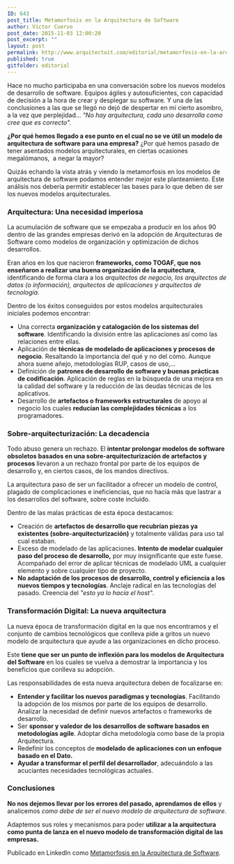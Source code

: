 ```yaml
---
ID: 643
post_title: Metamorfosis en la Arquitectura de Software
author: Víctor Cuervo
post_date: 2015-11-03 12:00:20
post_excerpt: ""
layout: post
permalink: http://www.arquitectoit.com/editorial/metamorfosis-en-la-arquitectura-de-software/
published: true
gitfolder: editorial
---
```

Hace no mucho participaba en una conversación sobre los nuevos modelos de desarrollo de software. Equipos ágiles y autosuficientes, con capacidad de decisión a la hora de crear y desplegar su software. Y una de las conclusiones a las que se llegó no dejó de despertar en mí cierto asombro, a la vez que perplejidad... <em>"No hay arquitectura, cada uno desarrolla como cree que es correcto".</em>

<strong>¿Por qué hemos llegado a ese punto en el cual no se ve útil un modelo de arquitectura de software para una empresa?</strong> ¿Por qué hemos pasado de tener asentados modelos arquitecturales, en ciertas ocasiones megalómanos,  a negar la mayor?

Quizás echando la vista atrás y viendo la metamorfosis en los modelos de arquitectura de software podamos entender mejor este planteamiento. Este análisis nos debería permitir establecer las bases para lo que deben de ser los nuevos modelos arquitecturales.
<h3><strong>Arquitectura: Una necesidad imperiosa</strong></h3>
La acumulación de software que se empezaba a producir en los años 90 dentro de las grandes empresas derivó en la adopción de Arquitecturas de Software como modelos de organización y optimización de dichos desarrollos.

Eran años en los que nacieron <strong>frameworks, como TOGAF, que nos enseñaron a realizar una buena organización de la arquitectura</strong>, identificando de forma clara a los <em>arquitectos de negocio, los arquitectos de datos (o información), arquitectos de aplicaciones y arquitectos de tecnología</em>.

Dentro de los éxitos conseguidos por estos modelos arquitecturales iniciales podemos encontrar:
<ul>
 	<li>Una correcta <strong>organización y catalogación de los sistemas del software</strong>. Identificando la división entre las aplicaciones así como las relaciones entre ellas.</li>
 	<li>Aplicación de <strong>técnicas de modelado de aplicaciones y procesos de negocio</strong>. Resaltando la importancia del qué y no del cómo. Aunque ahora suene añejo, metodologías RUP, casos de uso,...</li>
 	<li>Definición de <strong>patrones de desarrollo de software y buenas prácticas de codificación</strong>. Aplicación de reglas en la búsqueda de una mejora en la calidad del software y la reducción de las deudas técnicas de los aplicativos.</li>
 	<li>Desarrollo de <strong>artefactos o frameworks estructurales</strong> de apoyo al negocio los cuales <strong>reducían las complejidades técnicas</strong> a los programadores.</li>
</ul>
<h3><strong>Sobre-arquitecturización: La decadencia</strong></h3>
Todo abuso genera un rechazo. El <strong>intentar prolongar modelos de software obsoletos basados en una sobre-arquitecturización de artefactos y procesos </strong>llevaron a un rechazo frontal por parte de los equipos de desarrollo y, en ciertos casos, de los mandos directivos.

La arquitectura paso de ser un facilitador a ofrecer un modelo de control, plagado de complicaciones e ineficiencias, que no hacía más que lastrar a los desarrollos del software, sobre coste incluido.

Dentro de las malas prácticas de esta época destacamos:
<ul>
 	<li>Creación de <strong>artefactos de desarrollo que recubrían piezas ya existentes (sobre-arquitecturización)</strong> y totalmente válidas para uso tal cual estaban.</li>
 	<li>Exceso de modelado de las aplicaciones. <strong>Intento de modelar cualquier paso del proceso de desarrollo,</strong> por muy insignificante que este fuese. Acompañado del error de aplicar técnicas de modelado UML a cualquier elemento y sobre cualquier tipo de proyecto.</li>
 	<li><strong>No adaptación de los procesos de desarrollo, control y eficiencia a los nuevos tiempos y tecnologías</strong>. Anclaje radical en las tecnologías del pasado. Creencia del <em>"esto ya lo hacía el host"</em>.</li>
</ul>
<h3><strong>Transformación Digital: La nueva arquitectura </strong></h3>
La nueva época de transformación digital en la que nos encontramos y el conjunto de cambios tecnológicos que conlleva pide a gritos un nuevo modelo de arquitectura que ayude a las organizaciones en dicho proceso.

Este <strong>tiene que ser un punto de inflexión para los modelos de Arquitectura del Software</strong> en los cuales se vuelva a demostrar la importancia y los beneficios que conlleva su adopción.

Las responsabilidades de esta nueva arquitectura deben de focalizarse en:
<ul>
 	<li><strong>Entender y facilitar los nuevos paradigmas y tecnologías</strong>. Facilitando la adopción de los mismos por parte de los equipos de desarrollo. Analizar la necesidad de definir nuevos artefactos o frameworks de desarrollo.</li>
 	<li>Ser <strong>sponsor y valedor de los desarrollos de software basados en metodologías agile</strong>. Adoptar dicha metodología como base de la propia Arquitectura.</li>
 	<li>Redefinir los conceptos de <strong>modelado de aplicaciones con un enfoque basado en el Dato.</strong></li>
 	<li><strong>Ayudar a transformar el perfil del desarrollador</strong>, adecuándolo a las acuciantes necesidades tecnológicas actuales.</li>
</ul>
<h3><strong>Conclusiones</strong></h3>
<strong>No nos dejemos llevar por los errores del pasado, aprendamos de ellos</strong> y analicemos <em>como debe de ser el nuevo modelo de arquitectura de software.</em>

Adaptemos sus roles y mecanismos para poder <strong>utilizar a la arquitectura como punta de lanza en el nuevo modelo de transformación digital de las empresas.</strong>

Publicado en LinkedIn como <a href="https://www.linkedin.com/pulse/metamorfosis-en-la-arquitectura-de-software-victor-cuervo" target="_blank" rel="noopener noreferrer">Metamorfosis en la Arquitectura de Software</a>.
